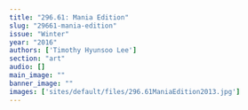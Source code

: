 ```yaml
---
title: "296.61: Mania Edition"
slug: "29661-mania-edition"
issue: "Winter"
year: "2016"
authors: ['Timothy Hyunsoo Lee']
section: "art"
audio: []
main_image: ""
banner_image: ""
images: ['sites/default/files/296.61ManiaEdition2013.jpg']
---
```

